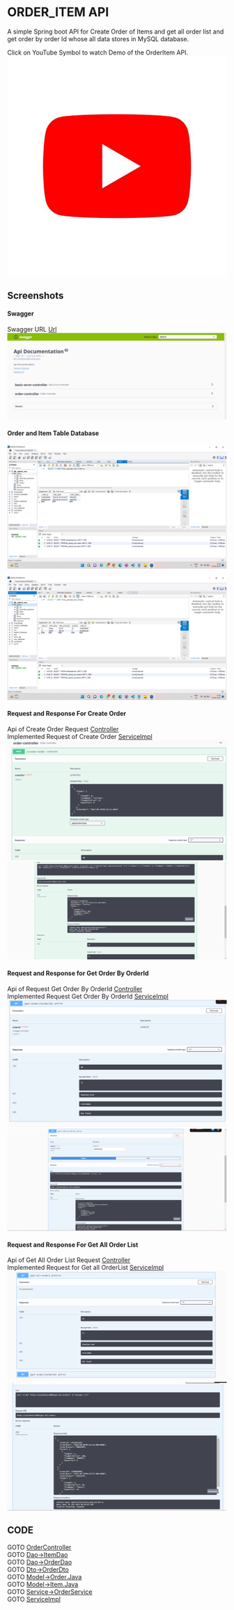# ORDER_ITEM API
 A simple Spring boot API for Create Order of Items and get all order list and get order by order Id whose all data stores in MySQL database.


Click on YouTube Symbol to watch Demo of the OrderItem API.
[![Order-Item Api](https://github.com/imakash28/Student-Management-ERP-System/blob/main/Student%20Management%20System%20Project%20In%20Django%20Source%20Code/media/Youtube.jpeg?raw=true)](https://youtu.be/StLsAd8ee0k"Demo")

## Screenshots

#### Swagger
Swagger URL [Url](http://localhost:8080/swagger-ui.html#/)
![SWAGGER](https://github.com/imakash28/OrderItems/blob/main/testing/src/main/java/com/example/testing/images/Swagger.jpeg)

#### Order and Item Table Database
![Complete Order Database](https://github.com/imakash28/OrderItems/blob/main/testing/src/main/java/com/example/testing/images/Order%20Table%20DB.png?raw=true)

![Complete Item Database](https://github.com/imakash28/OrderItems/blob/main/testing/src/main/java/com/example/testing/images/Item%20table%20Db.png?raw=true)

#### Request and Response For Create Order 
Api of Create Order Request [Controller](https://github.com/imakash28/OrderItems/blob/main/testing/src/main/java/com/example/testing/controller/OrderController.java#L24)\
Implemented Request of Create Order [ServiceImpl](https://github.com/imakash28/OrderItems/blob/main/testing/src/main/java/com/example/testing/serviceImpl/OrderServiceImpl.java#L30)\
![Create Order Request](https://github.com/imakash28/OrderItems/blob/main/testing/src/main/java/com/example/testing/images/Create%20order%20Request.png?raw=true)
![Add Create Order Response](https://github.com/imakash28/OrderItems/blob/main/testing/src/main/java/com/example/testing/images/Createorder%20Response.png?raw=true)

#### Request and Response for Get Order By OrderId 
Api of Request Get Order By OrderId [Controller](https://github.com/imakash28/OrderItems/blob/main/testing/src/main/java/com/example/testing/controller/OrderController.java#L30)\
Implemented Request Get Order By OrderId [ServiceImpl](https://github.com/imakash28/OrderItems/blob/main/testing/src/main/java/com/example/testing/serviceImpl/OrderServiceImpl.java#L60)\
![Get Order by OrderId Request](https://github.com/imakash28/OrderItems/blob/main/testing/src/main/java/com/example/testing/images/Get%20Order%20by%20Id%20Request.png?raw=true)
![Get Order by OrderId Response](https://github.com/imakash28/OrderItems/blob/main/testing/src/main/java/com/example/testing/images/Get%20Order%20by%20Id%20Response.png?raw=true)

#### Request and Response For Get All Order List
Api of Get All Order List Request [Controller](https://github.com/imakash28/CRUD_OPERATION/blob/main/user/user/src/main/java/com/example/user/controller/UserController.java#L36)\
Implemented Request for Get all OrderList [ServiceImpl](https://github.com/imakash28/OrderItems/blob/main/testing/src/main/java/com/example/testing/serviceImpl/OrderServiceImpl.java#L73)\
![Get All Order List Request](https://github.com/imakash28/OrderItems/blob/main/testing/src/main/java/com/example/testing/images/Get%20all%20order%20Request.png?raw=true)
![Get All Order List Response ](https://github.com/imakash28/OrderItems/blob/main/testing/src/main/java/com/example/testing/images/Get%20all%20order%20Response.png?raw=true)


## CODE
GOTO [OrderController](https://github.com/imakash28/OrderItems/blob/main/testing/src/main/java/com/example/testing/controller/OrderController.java)\
GOTO [Dao->ItemDao](https://github.com/imakash28/OrderItems/blob/main/testing/src/main/java/com/example/testing/dao/ItemDao.java)\
GOTO [Dao->OrderDao](https://github.com/imakash28/OrderItems/blob/main/testing/src/main/java/com/example/testing/dao/OrderDao.java)\
GOTO [Dto->OrderDto](https://github.com/imakash28/OrderItems/blob/main/testing/src/main/java/com/example/testing/dto/OrderDto.java)\
GOTO [Model->Order.Java](https://github.com/imakash28/OrderItems/blob/main/testing/src/main/java/com/example/testing/model/Order.java)\
GOTO [Model->Item.Java](https://github.com/imakash28/OrderItems/blob/main/testing/src/main/java/com/example/testing/model/Items.java)\
GOTO [Service->OrderService](https://github.com/imakash28/OrderItems/blob/main/testing/src/main/java/com/example/testing/service/OrderService.java)\
GOTO [ServiceImpl](https://github.com/imakash28/OrderItems/blob/main/testing/src/main/java/com/example/testing/serviceImpl/OrderServiceImpl.java)

